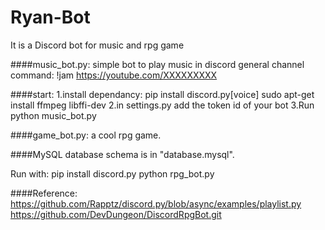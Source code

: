 # Ryan-Bot
 It is a Discord bot for music and rpg game

####music_bot.py:
    simple bot to play music in discord general channel
    command:
        !jam https://youtube.com/XXXXXXXXX

####start:
      1.install dependancy:
            pip install discord.py[voice]
            sudo apt-get install ffmpeg libffi-dev
      2.in settings.py add the token id of your bot
      3.Run python music_bot.py

####game_bot.py:
    a cool rpg game.

####MySQL database schema is in "database.mysql".

   Run with:
        pip install discord.py
        python rpg_bot.py

####Reference:
    https://github.com/Rapptz/discord.py/blob/async/examples/playlist.py
    https://github.com/DevDungeon/DiscordRpgBot.git
